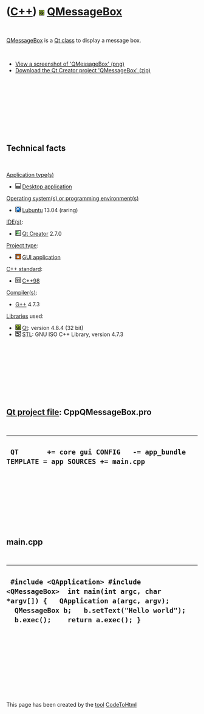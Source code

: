 



 

 

 

 

 

([C++](Cpp.md)) ![Qt](PicQt.png) [QMessageBox](CppQMessageBox.md)
===================================================================

 

[QMessageBox](CppQMessageBox.md) is a [Qt class](CppQtClass.md) to
display a message box.

 

-   [View a screenshot of 'QMessageBox' (png)](CppQMessageBox.png)
-   [Download the Qt Creator project
    'QMessageBox' (zip)](CppQMessageBox.zip)

 

 

 

 

 

Technical facts
---------------

 

[Application type(s)](CppApplication.md)

-   ![Desktop](PicDesktop.png) [Desktop
    application](CppDesktopApplication.md)

[Operating system(s) or programming environment(s)](CppOs.md)

-   ![Lubuntu](PicLubuntu.png) [Lubuntu](CppLubuntu.md) 13.04 (raring)

[IDE(s)](CppIde.md):

-   ![Qt Creator](PicQtCreator.png) [Qt Creator](CppQtCreator.md) 2.7.0

[Project type](CppQtProjectType.md):

-   ![GUI](PicGui.png) [GUI application](CppGuiApplication.md)

[C++ standard](CppStandard.md):

-   ![C++98](PicCpp98.png) [C++98](Cpp98.md)

[Compiler(s)](CppCompiler.md):

-   [G++](CppGpp.md) 4.7.3

[Libraries](CppLibrary.md) used:

-   ![Qt](PicQt.png) [Qt](CppQt.md): version 4.8.4 (32 bit)
-   ![STL](PicStl.png) [STL](CppStl.md): GNU ISO C++ Library, version
    4.7.3

 

 

 

 

 

[Qt project file](CppQtProjectFile.md): CppQMessageBox.pro
-----------------------------------------------------------

 

  -----------------------------------------------------------------------------------
  ` QT       += core gui CONFIG   -= app_bundle TEMPLATE = app SOURCES += main.cpp`
  -----------------------------------------------------------------------------------

 

 

 

 

 

main.cpp
--------

 

  -------------------------------------------------------------------------------------------------------------------------------------------------------------------------------------------------------
  ` #include <QApplication> #include <QMessageBox>  int main(int argc, char *argv[]) {   QApplication a(argc, argv);      QMessageBox b;   b.setText("Hello world");   b.exec();    return a.exec(); }`
  -------------------------------------------------------------------------------------------------------------------------------------------------------------------------------------------------------

 

 

 

 

 





 




This page has been created by the [tool](Tools.md)
[CodeToHtml](ToolCodeToHtml.md)
